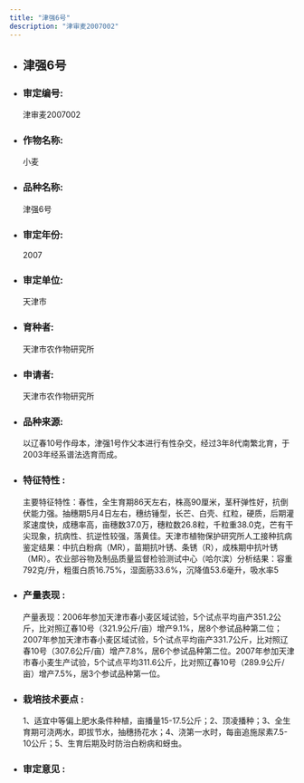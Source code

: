 ```yaml
---
title: "津强6号"
description: "津审麦2007002"
---
```

* ## 津强6号
* ###  审定编号:  
   津审麦2007002

*  ### 作物名称:  
   小麦

*   ###  品种名称: 
    津强6号

*   ### 审定年份: 
    2007

*   ### 审定单位:  
    天津市

*   ### 育种者:  
    天津市农作物研究所

*   ### 申请者:  
    天津市农作物研究所

*   ### 品种来源:  
    以辽春10号作母本，津强1号作父本进行有性杂交，经过3年8代南繁北育，于2003年经系谱法选育而成。

*   ### 特征特性 : 
    主要特征特性：春性，全生育期86天左右，株高90厘米，茎秆弹性好，抗倒伏能力强。抽穗期5月4日左右，穗纺锤型，长芒、白壳、红粒，硬质，后期灌浆速度快，成穗率高，亩穗数37.0万，穗粒数26.8粒，千粒重38.0克，芒有干尖现象，抗病性、抗逆性较强，落黄佳。天津市植物保护研究所人工接种抗病鉴定结果：中抗白粉病（MR），苗期抗叶锈、条锈（R），成株期中抗叶锈（MR）。农业部谷物及制品质量监督检验测试中心（哈尔滨）分析结果：容重792克/升，粗蛋白质16.75%，湿面筋33.6%，沉降值53.6毫升，吸水率5

*   ### 产量表现 : 
    产量表现：2006年参加天津市春小麦区域试验，5个试点平均亩产351.2公斤，比对照辽春10号（321.9公斤/亩）增产9.1%，居8个参试品种第二位；2007年参加天津市春小麦区域试验，5个试点平均亩产331.7公斤，比对照辽春10号（307.6公斤/亩）增产7.8%，居6个参试品种第二位。2007年参加天津市春小麦生产试验，5个试点平均311.6公斤，比对照辽春10号（289.9公斤/亩）增产7.5%，居3个参试品种第一位。

*   ### 栽培技术要点 : 
    1、适宜中等偏上肥水条件种植，亩播量15-17.5公斤；2、顶凌播种；3、全生育期可浇两水，即拔节水，抽穗扬花水；4、浇第一水时，每亩追施尿素7.5-10公斤；5、生育后期及时防治白粉病和蚜虫。

*   ### 审定意见 : 
    
